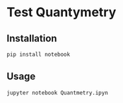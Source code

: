 # Test Quantymetry

## Installation

```bash
pip install notebook
```

## Usage

```bash
jupyter notebook Quantmetry.ipyn

```
